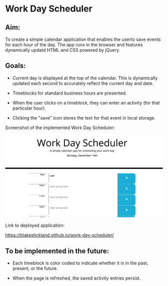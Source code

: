 # Work Day Scheduler

## Aim: 

To create a simple calendar application that enables the userto save events for each hour of the day. The app runs in the browser and features dynamically updatd HTML and CSS powered by jQuery.

## Goals:

* Current day is displayed at the top of the calendar. This is dynamically updated each second to accurately reflect the current day and date. 

* Timeblocks for standard business hours are presented.

* When the user clicks on a timeblock, they can enter an activity (for that particular hour).

* Clicking the "save" icon stores the text for that event in local storage. 


Screenshot of the implemented Work Day Scheduler:


![deployed work day scheduler](images/work-day-calendar-screenshot.png)

Link to deployed application:

https://blakestickland.github.io/work-day-scheduler/


## To be implemented in the future:

* Each timeblock is color coded to indicate whether it is in the past, present, or the future.

* When the page is refreshed, the saved activity entries persist.

